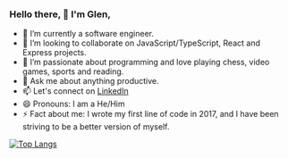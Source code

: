 ### Hello there, 👋 I'm Glen,

- 🔭 I’m currently a software engineer.
- 👯 I’m looking to collaborate on JavaScript/TypeScript, React and Express projects.
- 🤔 I’m passionate about programming and love playing chess, video games, sports and reading.
- 💬 Ask me about anything productive.
- 📫 Let's connect on [LinkedIn](https://www.linkedin.com/in/otang-glen-2126b3188/)
- 😄 Pronouns: I am a He/Him
- ⚡ Fact about me: I wrote my first line of code in 2017, and I have been striving to be a better version of myself. 

<!-- [![Glen's github stats](https://github-readme-stats.vercel.app/api?username=glenorock&show_icons=true&theme=radical)](https://github.com/glenorock/github-readme-stats)   -->
[![Top Langs](https://github-readme-stats.vercel.app/api/top-langs/?username=glenorock&show_icons=true&theme=radical&layout=compact)](https://github.com/glenorock/github-readme-stats)

